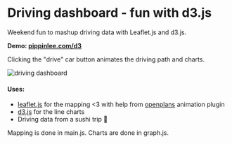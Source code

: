 # Driving dashboard - fun with d3.js

Weekend fun to mashup driving data with Leaflet.js and d3.js.

**Demo: [pippinlee.com/d3](http://pippinlee.com/d3/)**

Clicking the "drive" car button animates the driving path and charts.

![driving dashboard](https://cldup.com/6TekvW-DY2.png)

#### Uses:

* [leaflet.js](http://leafletjs.com/) for the mapping <3 with help from [openplans](https://github.com/openplans/Leaflet.AnimatedMarker) animation plugin
* [d3.js](http://d3js.org/) for the line charts
* Driving data from a sushi trip 🍣


Mapping is done in main.js. Charts are done in graph.js.




